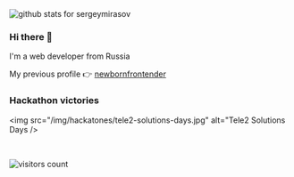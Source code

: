<img src="https://github-readme-stats.vercel.app/api?username=sergeymirasov&icon_color=0366d6&bg_color=fff&count_private=true&include_all_commits=true&hide_title=true&show_icons=true" alt="github stats for sergeymirasov" />

### Hi there 👋

I'm a web developer from Russia

My previous profile :point_right: [newbornfrontender](https://github.com/newbornfrontender)

### Hackathon victories

<img src="/img/hackatones/tele2-solutions-days.jpg" alt="Tele2 Solutions Days />

<!--
**sergeymirasov/sergeymirasov** is a ✨ _special_ ✨ repository because its `README.md` (this file) appears on your GitHub profile.

Here are some ideas to get you started:

- 🔭 I’m currently working on ...
- 🌱 I’m currently learning ...
- 👯 I’m looking to collaborate on ...
- 🤔 I’m looking for help with ...
- 💬 Ask me about ...
- 📫 How to reach me: ...
- 😄 Pronouns: ...
- ⚡ Fun fact: ...
-->

<br />

![visitors count](https://visitors-by-url-pls-dont-use-this-in-your-repo.vercel.app/sergeymirasov-github-readme)
